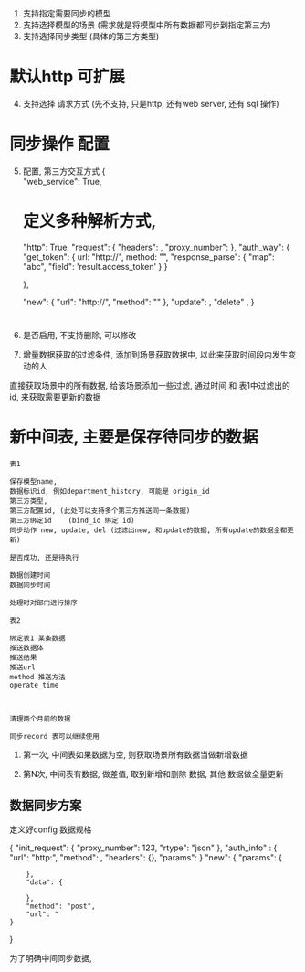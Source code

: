 1. 支持指定需要同步的模型
2. 支持选择模型的场景 (需求就是将模型中所有数据都同步到指定第三方)
3. 支持选择同步类型 (具体的第三方类型)

# 默认http 可扩展
4. 支持选择 请求方式 (先不支持, 只是http, 还有web server, 还有 sql 操作)
# 同步操作 配置
5. 配置, 第三方交互方式
{   
    "web_service": True,
    # 定义多种解析方式, 
    "http": True,
    "request": {
        "headers": ,
        "proxy_number": 
    },
    "auth_way": {
        "get_token": {
            url: "http://",
            method: "",
            "response_parse":   {
                "map": "abc",
                "field": 'result.access_token'
                }
        }
        
    },

    "new": {
        "url": "http://",
        "method": ""
    },
    "update": ,
    "delete" ,
}

# 
6. 是否启用, 不支持删除, 可以修改

7. 增量数据获取的过滤条件, 添加到场景获取数据中, 以此来获取时间段内发生变动的人


直接获取场景中的所有数据, 给该场景添加一些过滤, 通过时间 和 表1中过滤出的id, 来获取需要更新的数据


# 新中间表, 主要是保存待同步的数据
```
表1

保存模型name, 
数据标识id, 例如department_history, 可能是 origin_id
第三方类型, 
第三方配置id, (此处可以支持多个第三方推送同一条数据)
第三方绑定id    (bind_id 绑定 id)
同步动作 new, update, del (过滤出new, 和update的数据, 所有update的数据全都更新)

是否成功, 还是待执行

数据创建时间
数据同步时间

处理时对部门进行排序

表2

绑定表1 某条数据
推送数据体
推送结果
推送url
method 推送方法
operate_time



清理两个月前的数据

同步record 表可以继续使用

```
1. 第一次, 中间表如果数据为空, 则获取场景所有数据当做新增数据

2. 第N次, 中间表有数据, 做差值, 取到新增和删除 数据, 其他 数据做全量更新













## 数据同步方案

定义好config 数据规格

{
    "init_request": {
        "proxy_number": 123,
        "rtype": "json"
    },
    "auth_info" : {
        "url": "http:",
        "method": ,
        "headers": {},
        "params": 
    }
    "new": {
        "params": {

        },
        "data": {

        },
        "method": "post",
        "url": "
    }
}















为了明确中间同步数据, 